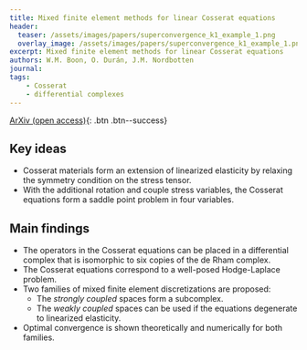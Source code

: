 ```yaml
---
title: Mixed finite element methods for linear Cosserat equations
header: 
  teaser: /assets/images/papers/superconvergence_k1_example_1.png
  overlay_image: /assets/images/papers/superconvergence_k1_example_1.png
excerpt: Mixed finite element methods for linear Cosserat equations
authors: W.M. Boon, O. Durán, J.M. Nordbotten
journal: 
tags: 
    - Cosserat
    - differential complexes
---
```


<!-- [Published version](){: .btn .btn--info} -->
[ArXiv (open access)](https://arxiv.org/abs/2403.15136){: .btn .btn--success}

## Key ideas
- Cosserat materials form an extension of linearized elasticity by relaxing the symmetry condition on the stress tensor. 
- With the additional rotation and couple stress variables, the Cosserat equations form a saddle point problem in four variables.

## Main findings
- The operators in the Cosserat equations can be placed in a differential complex that is isomorphic to six copies of the de Rham complex.
- The Cosserat equations correspond to a well-posed Hodge-Laplace problem.
- Two families of mixed finite element discretizations are proposed:
  * The *strongly coupled* spaces form a subcomplex.
  * The *weakly coupled* spaces can be used if the equations degenerate to linearized elasticity.
- Optimal convergence is shown theoretically and numerically for both families.